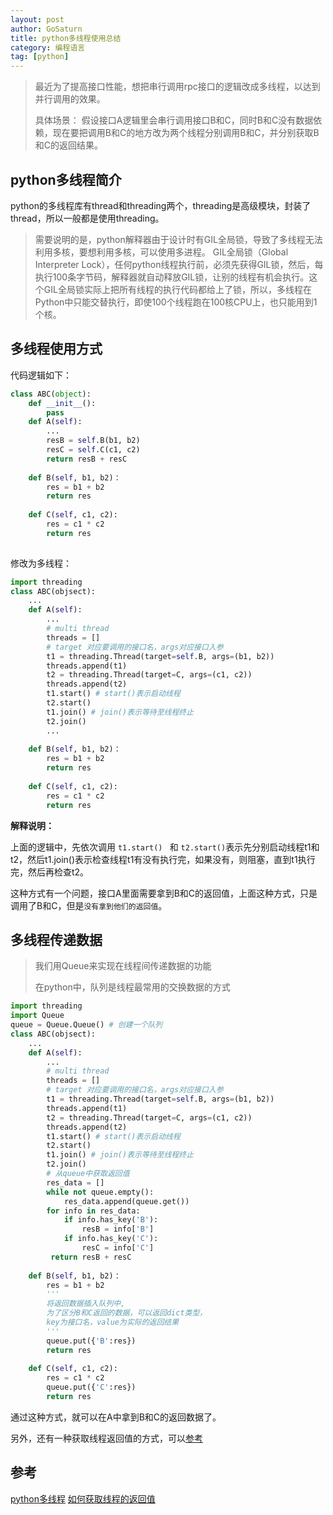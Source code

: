 ```yaml
---
layout: post
author: GoSaturn
title: python多线程使用总结
category: 编程语言
tag: [python]
---
```


>最近为了提高接口性能，想把串行调用rpc接口的逻辑改成多线程，以达到并行调用的效果。
>
>具体场景： 假设接口A逻辑里会串行调用接口B和C，同时B和C没有数据依赖，现在要把调用B和C的地方改为两个线程分别调用B和C，并分别获取B和C的返回结果。

## python多线程简介
python的多线程库有thread和threading两个，threading是高级模块，封装了thread，所以一般都是使用threading。
>需要说明的是，python解释器由于设计时有GIL全局锁，导致了多线程无法利用多核，要想利用多核，可以使用多进程。
>GIL全局锁（Global Interpreter Lock），任何python线程执行前，必须先获得GIL锁，然后，每执行100条字节码，解释器就自动释放GIL锁，让别的线程有机会执行。这个GIL全局锁实际上把所有线程的执行代码都给上了锁，所以，多线程在Python中只能交替执行，即使100个线程跑在100核CPU上，也只能用到1个核。

## 多线程使用方式

代码逻辑如下：

```python
class ABC(object):
	def __init__():
		pass
	def A(self):
		...
		resB = self.B(b1, b2)
		resC = self.C(c1, c2)
		return resB + resC
		
	def B(self, b1, b2)：
		res = b1 + b2
		return res
		
	def C(self, c1, c2):
		res = c1 * c2
		return res
	
```

修改为多线程：

```python
import threading
class ABC(objsect):
	...
	def A(self):
		...
		# multi thread
	    threads = []
	    # target 对应要调用的接口名，args对应接口入参
	    t1 = threading.Thread(target=self.B, args=(b1, b2))	  
	    threads.append(t1)
	    t2 = threading.Thread(target=C, args=(c1, c2))
	    threads.append(t2)
	    t1.start() # start()表示启动线程
	    t2.start()
	    t1.join() # join()表示等待至线程终止
	    t2.join()
	    ...
	
	def B(self, b1, b2)：
		res = b1 + b2
		return res
		
	def C(self, c1, c2):
		res = c1 * c2
		return res
```

**解释说明：**

上面的逻辑中，先依次调用 `t1.start() ` 和 `t2.start()`表示先分别启动线程t1和t2，然后t1.join()表示检查线程t1有没有执行完，如果没有，则阻塞，直到t1执行完，然后再检查t2。

这种方式有一个问题，接口A里面需要拿到B和C的返回值，上面这种方式，只是调用了B和C，但是`没有拿到他们的返回值`。

## 多线程传递数据

>我们用Queue来实现在线程间传递数据的功能
>
>在python中，队列是线程最常用的交换数据的方式


```python
import threading
import Queue 
queue = Queue.Queue() # 创建一个队列
class ABC(objsect):
	...
	def A(self):
		...
		# multi thread
	    threads = []
	    # target 对应要调用的接口名，args对应接口入参
	    t1 = threading.Thread(target=self.B, args=(b1, b2))	  
	    threads.append(t1)
	    t2 = threading.Thread(target=C, args=(c1, c2))
	    threads.append(t2)
	    t1.start() # start()表示启动线程
	    t2.start()
	    t1.join() # join()表示等待至线程终止
	    t2.join()
		# 从queue中获取返回值
		res_data = []
	    while not queue.empty():
	        res_data.append(queue.get()) 
		for info in res_data:
	        if info.has_key('B'):
	            resB = info['B']
	        if info.has_key('C'):
	            resC = info['C']
	     return resB + resC
	       
	def B(self, b1, b2)：
		res = b1 + b2
		'''
		将返回数据插入队列中, 
		为了区分B和C返回的数据，可以返回dict类型，
		key为接口名，value为实际的返回结果
		'''	 
		queue.put({'B':res}) 
		return res
		
	def C(self, c1, c2):
		res = c1 * c2
		queue.put({'C':res})
		return res
```
通过这种方式，就可以在A中拿到B和C的返回数据了。

另外，还有一种获取线程返回值的方式，可以[参考](http://www.cnblogs.com/qualitysong/archive/2011/05/27/2060246.html)


## 参考

[python多线程](http://www.cnblogs.com/huxi/archive/2010/06/26/1765808.html)
[如何获取线程的返回值](http://ju.outofmemory.cn/entry/96811)
